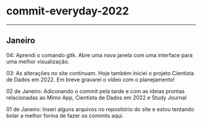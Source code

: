 # commit-everyday-2022
---
## Janeiro
04: Aprendi o comando gitk. Abre uma nova janela com uma interface para uma melhor visualização.

03: As alterações no site continuam. Hoje também iniciei o projeto Cientista de Dados em 2022. Em breve gravarei o vídeo com o planejamento!

02 de Janeiro: Adiconando o commit pela tarde e com as ideias prontas relacionadas ao Mimo App, Cientista de Dados em 2022 e Study Journal

01 de Janeiro: Inseri alguns arquivos no repositório do site e estou tentando bolar a melhor forma de fazer os commits aqui.

